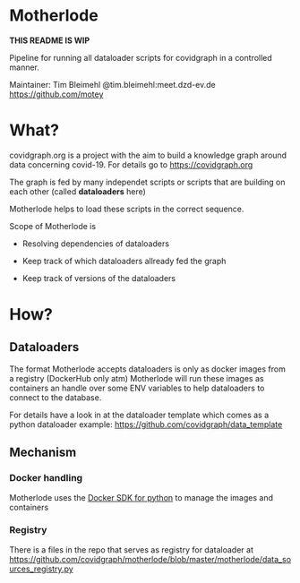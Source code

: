 # Motherlode
**THIS README IS WIP**

Pipeline for running all dataloader scripts for covidgraph in a controlled manner.

Maintainer: Tim Bleimehl @tim.bleimehl:meet.dzd-ev.de https://github.com/motey



# What?

covidgraph.org is a project with the aim to build a knowledge graph around data concerning covid-19. For details go to https://covidgraph.org

The graph is fed by many independet scripts or scripts that are building on each other (called **dataloaders** here)

Motherlode helps to load these scripts in the correct sequence.

Scope of Motherlode is

* Resolving dependencies of dataloaders

* Keep track of which dataloaders allready fed the graph

* Keep track of versions of the dataloaders

# How?

## Dataloaders

The format Motherlode accepts dataloaders is only as docker images from a registry (DockerHub only atm)
Motherlode will run these images as containers an handle over some ENV variables to help dataloaders to connect to the database. 

For details have a look in at the dataloader template which comes as a python dataloader example: https://github.com/covidgraph/data_template

## Mechanism

### Docker handling

Motherlode uses the [Docker SDK for python](https://docker-py.readthedocs.io/en/stable/) to manage the images and containers

### Registry

There is a files in the repo that serves as registry for dataloader at https://github.com/covidgraph/motherlode/blob/master/motherlode/data_sources_registry.py 


